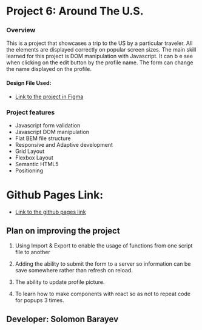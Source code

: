 # Project 6: Around The U.S.

### Overview

This is a project that showcases a trip to the US by a particular traveler. All the elements are displayed correctly on popular screen sizes. The main skill learned for this project is DOM manipulation with Javascript. It can b e see when clicking on the edit button by the profile name. The form can change the name displayed on the profile.

#### Design File Used:

- [Link to the project in Figma](https://www.figma.com/file/SurN1jaeEQIhuZEDMhmWWf/Sprint-4-Around-The-U.S.-desktop-mobile?node-id=0%3A1)

### Project features

- Javascript form validation
- Javascript DOM manipulation
- Flat BEM file structure
- Responsive and Adaptive development
- Grid Layout
- Flexbox Layout
- Semantic HTML5
- Positioning

# Github Pages Link:

- [Link to the github pages link](https://solomonbarayev.github.io/web_project_4/)

## Plan on improving the project

1. Using Import & Export to enable the usage of functions from one script file to another

2. Adding the ability to submit the form to a server so information can be save somewhere rather than refresh on reload.

3. The ability to update profile picture.

4. To learn how to make components with react so as not to repeat code for popups 3 times.

## Developer: Solomon Barayev
